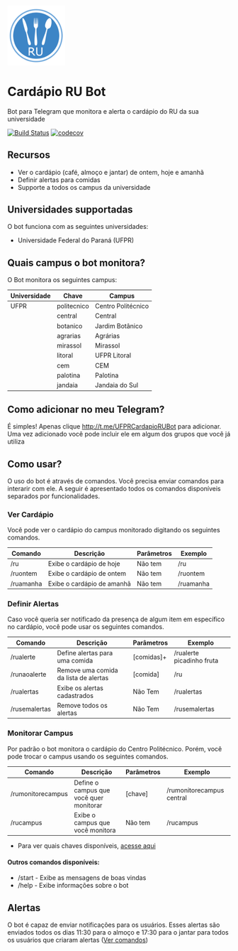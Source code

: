 
<img src="https://raw.githubusercontent.com/thiagodnf/cardapio-ru-bot/master/src/main/resources/images/logo.png" width="130px"/>


# Cardápio RU Bot

Bot para Telegram que monitora e alerta o cardápio do RU da sua universidade

[![Build Status](https://travis-ci.org/thiagodnf/cardapio-ru-bot.svg?branch=master)](https://travis-ci.org/thiagodnf/cardapio-ru-bot)
[![codecov](https://codecov.io/gh/thiagodnf/cardapio-ru-bot/branch/master/graph/badge.svg)](https://codecov.io/gh/thiagodnf/cardapio-ru-bot)

## Recursos

- Ver o cardápio (café, almoço e jantar) de ontem, hoje e amanhã
- Definir alertas para comidas
- Supporte a todos os campus da universidade

## Universidades supportadas

O bot funciona com as seguintes universidades:

 - Universidade Federal do Paraná (UFPR)

## Quais campus o bot monitora?

O Bot monitora os seguintes campus:

|Universidade | Chave               |     Campus          |
|-------------|---------------------|---------------------|
|   UFPR      | politecnico         | Centro Politécnico  |
|             | central             | Central             |
|             | botanico            | Jardim Botânico     |
|             | agrarias            | Agrárias            |
|             | mirassol            | Mirassol            |
|             | litoral             | UFPR Litoral        |
|             | cem                 | CEM                 |
|             | palotina            | Palotina            |
|             | jandaia             | Jandaia do Sul      |

## Como adicionar no meu Telegram?

É simples! Apenas clique http://t.me/UFPRCardapioRUBot para adicionar. Uma vez adicionado você pode incluir ele em algum dos grupos que você já utiliza

## Como usar?

O uso do bot é através de comandos. Você precisa enviar comandos para interarir com ele. A seguir é apresentado todos os comandos disponíveis separados por funcionalidades.

### Ver Cardápio

Você pode ver o cardápio do campus monitorado digitando os seguintes comandos.

| Comando   | Descrição                   | Parâmetros  | Exemplo    |
|-----------|-----------------------------|-------------|------------|
|/ru        | Exibe o cardápio de hoje    | Não tem     | /ru        |
|/ruontem   | Exibe o cardápio de ontem   | Não tem     | /ruontem   |
|/ruamanha  | Exibe o cardápio de amanhã  | Não tem     | /ruamanha  |

### Definir Alertas

Caso você queria ser notificado da presença de algum item em específico no cardápio, você pode usar os seguintes comandos.

| Comando       | Descrição                             | Parâmetros  | Exemplo                   |
|---------------|---------------------------------------|-------------|---------------------------|
|/rualerte      | Define alertas para uma comida        | [comidas]+  | /rualerte picadinho fruta |
|/runaoalerte   | Remove uma comida da lista de alertas | [comida]    | /ru                       |
|/rualertas     | Exibe os alertas cadastrados          | Não Tem     | /rualertas                |
|/rusemalertas  | Remove todos os alertas               | Não Tem     | /rusemalertas             |

### Monitorar Campus

Por padrão o bot monitora o cardápio do Centro Politécnico. Porém, você pode trocar o campus usando os seguintes comandos.

| Comando           | Descrição                               | Parâmetros  | Exemplo                   |
|-------------------|-----------------------------------------|-------------|---------------------------|
|/rumonitorecampus  | Define o campus que você quer monitorar | [chave]     | /rumonitorecampus central |
|/rucampus          | Exibe o campus que você monitora        | Não tem     | /rucampus                 |

* Para ver quais chaves disponíveis, [acesse aqui](#quais-campus-o-bot-monitora)

#### Outros comandos disponíveis:

- /start - Exibe as mensagens de boas vindas
- /help - Exibe informações sobre o bot

## Alertas

O bot é capaz de enviar notificações para os usuários. Esses alertas são enviados todos os dias 11:30 para o almoço e 17:30 para o jantar para todos os usuários que criaram alertas ([Ver comandos](#definir-alertas))
